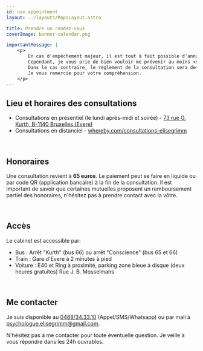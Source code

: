 ```yaml
---
id: nav.appointment
layout: ../layouts/MapsLayout.astro

title: Prendre un rendez-vous
coverImage: banner-calendar.png

importantMessage: |
    <p>
        En cas d'empêchement majeur, il est tout à fait possible d'annuler un rendez-vous.
        Cependant, je vous prie de bien vouloir me prévenir au moins <strong>48 heures</strong> à l'avance.
        Dans le cas contraire, le règlement de la consultation sera demandé. 
        Je vous remercie pour votre compréhension.
    </p>
---
```


<h2 class="fs-500">Lieu et horaires des consultations</h2>

-   Consultations en présentiel (le lundi après-midi et soirée) - <a href="https://maps.app.goo.gl/ZiPnN6xyHavBY6do9" target="_blank" />73 rue G. Kurth, B-1140 Bruxelles (Evere)</a>
-   Consultations en distanciel - <a href="https://whereby.com/consultations-elisegrimm" target="_blank" />whereby.com/consultations-elisegrimm</a>

<br>

<h2 class="fs-500">Honoraires</h2>

Une consultation revient à **65 euros**. Le paiement peut se faire en liquide ou par code QR (application bancaire) à
la fin de la consultation. Il est important de savoir que certaines mutuelles proposent un remboursement partiel des
honoraires, n'hésitez pas à prendre contact avec la vôtre.

<br>

<h2 class="fs-500">Accès</h2>

Le cabinet est accessible par:

-   Bus : Arrêt "Kurth" (bus 66) ou arrêt "Conscience" (bus 65 et 66)
-   Train : Gare d'Evere à 2 minutes à pied
-   Voiture : E40 et Ring à proximité, parking zone bleue à disque (deux heures gratuites) Rue J. B. Mosselmans

<br>

<h2 class="fs-500">Me contacter</h2>

Je suis disponible au [0488/34.33.10](tel:0488343310) (Appel/SMS/Whatsapp) ou par mail à
[psychologue.elisegrimm@gmail.com](mailto:psychologue.elisegrimm@gmail.com).

N'hésitez pas à me contacter pour toute éventuelle question. Je veille à vous répondre dans les 24h ouvrables.
